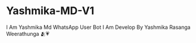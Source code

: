 # Yashmika-MD-V1
I Am Yashmika Md WhatsApp User Bot I Am Develop By Yashmika Rasanga Weerathunga 🫂💗
